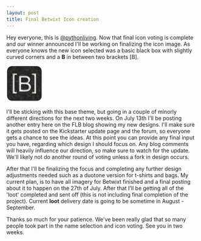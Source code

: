 ```yaml
---
layout: post
title: Final Betwixt Icon creation 
---
```


Hey everyone, this is [@pythonliving](https://twitter.com/#!/pythonliving).  Now that final icon voting is complete and our winner announced I'll be working on finalizing the icon image.  As everyone knows the new icon selected was a basic black box with slightly curved corners and a **B** in between two brackets [B].  

![Final Betwixt Icon Selected](/images/2012/06/05/Betwixt1.png)

I'll be sticking with this base theme, but going in a couple of minorly different directions for the next two weeks.  On July 13th I'll be posting another entry here on the FLB blog showing my new designs.  I'll make sure it gets posted on the Kickstarter update page and the forum, so everyone gets a chance to see the ideas.  At this point you can provide any final input you have, regarding which design I should focus on.  Any blog comments will heavily influence our direction, so make sure to watch for the update.  We'll likely not do another round of voting unless a fork in design occurs.

After that I'll be finalizing the focus and completing any further design adjustments needed such as a duotone version for t-shirts and bags.  My current plan, is to have all imagery for Betwixt finished and a final posting about it to happen on the 27th of July.  After that I'll be getting all of the 'loot' completed and sent off (this is not including final completion of the project).  Current **loot** delivery date is going to be sometime in August - September.  

Thanks so much for your patience.  We've been really glad that so many people took part in the name selection and icon voting.  See you in two weeks.
